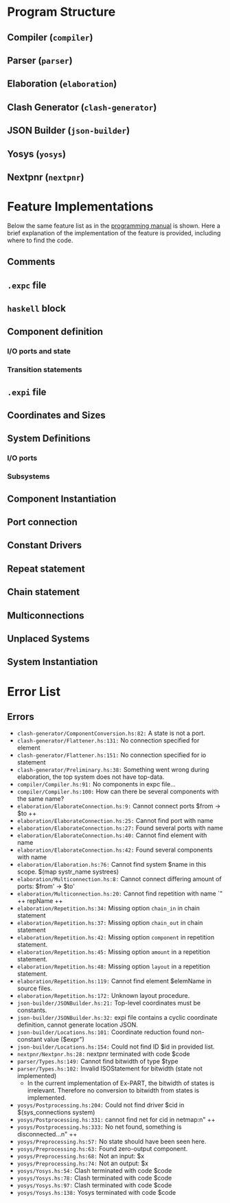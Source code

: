 

# Program Structure

## Compiler (`compiler`)

## Parser (`parser`)

## Elaboration (`elaboration`)

## Clash Generator (`clash-generator`)

## JSON Builder (`json-builder`)

## Yosys (`yosys`)

## Nextpnr (`nextpnr`)


# Feature Implementations

Below the same feature list as in the [programming manual](programming.md) is shown. Here a brief explanation of the implementation of the feature is provided, including where to find the code.

## Comments

## `.expc` file

## `haskell` block

## Component definition

### I/O ports and state

### Transition statements

## `.expi` file

## Coordinates and Sizes

## System Definitions

### I/O ports

### Subsystems

## Component Instantiation

## Port connection

## Constant Drivers

## Repeat statement

## Chain statement

## Multiconnections

## Unplaced Systems

## System Instantiation



# Error List

## Errors

- `clash-generator/ComponentConversion.hs:82:` A state is not a port.
- `clash-generator/Flattener.hs:131:` No connection specified for element
- `clash-generator/Flattener.hs:151:` No connection specified for io statement 
- `clash-generator/Preliminary.hs:38:` Something went wrong during elaboration, the top system does not have top-data.
- `compiler/Compiler.hs:91:` No components in expc file...
- `compiler/Compiler.hs:100:` How can there be several components with the same name?
- `elaboration/ElaborateConnection.hs:9:` Cannot connect ports $from -> $to ++
- `elaboration/ElaborateConnection.hs:25:` Cannot find port with name 
- `elaboration/ElaborateConnection.hs:27:` Found several ports with name 
- `elaboration/ElaborateConnection.hs:40:` Cannot find element with name 
- `elaboration/ElaborateConnection.hs:42:` Found several components with name 
- `elaboration/Elaboration.hs:76:` Cannot find system $name in this scope. $(map systr_name systrees)
- `elaboration/Multiconnection.hs:8:` Cannot connect differing amount of ports: $from' -> $to'
- `elaboration/Multiconnection.hs:20:` Cannot find repetition with name `" ++ repName ++
- `elaboration/Repetition.hs:34:` Missing option `chain_in` in chain statement
- `elaboration/Repetition.hs:37:` Missing option `chain_out` in chain statement
- `elaboration/Repetition.hs:42:` Missing option `component` in repetition statement.
- `elaboration/Repetition.hs:45:` Missing option `amount` in a repetition statement.
- `elaboration/Repetition.hs:48:` Missing option `layout` in a repetition statement.
- `elaboration/Repetition.hs:119:` Cannot find element $elemName in source files.
- `elaboration/Repetition.hs:172:` Unknown layout procedure.
- `json-builder/JSONBuilder.hs:21:` Top-level coordinates must be constants.
- `json-builder/JSONBuilder.hs:32:` expi file contains a cyclic coordinate definition, cannot generate location JSON.
- `json-builder/Locations.hs:101:` Coordinate reduction found non-constant value ($expr")
- `json-builder/Locations.hs:154:` Could not find ID $id in provided list.
- `nextpnr/Nextpnr.hs:28:` nextpnr terminated with code $code
- `parser/Types.hs:149:` Cannot find bitwidth of type $type
- `parser/Types.hs:102:` Invalid ISOStatement for bitwidth (state not implemented)
  - In the current implementation of Ex-PART, the bitwidth of states is irrelevant. Therefore no conversion to bitwidth from states is implemented.
- `yosys/Postprocessing.hs:204:` Could not find driver $cid in $(sys_connections system)
- `yosys/Postprocessing.hs:331:` cannot find net for cid in netmap:n" ++
- `yosys/Postprocessing.hs:333:` No net found, something is disconnected...n" ++
- `yosys/Preprocessing.hs:57:` No state should have been seen here.
- `yosys/Preprocessing.hs:63:` Found zero-output component.
- `yosys/Preprocessing.hs:68:` Not an input: $x
- `yosys/Preprocessing.hs:74:` Not an output: $x
- `yosys/Yosys.hs:54:` Clash terminated with code $code
- `yosys/Yosys.hs:78:` Clash terminated with code $code
- `yosys/Yosys.hs:97:` Clash terminated with code $code
- `yosys/Yosys.hs:138:` Yosys terminated with code $code